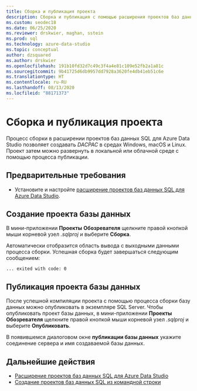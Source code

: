 ```yaml
---
title: Сборка и публикация проекта
description: Сборка и публикация с помощью расширения проектов баз данных SQL Server
ms.custom: seodec18
ms.date: 06/25/2020
ms.reviewer: drskwier, maghan, sstein
ms.prod: sql
ms.technology: azure-data-studio
ms.topic: conceptual
author: dzsquared
ms.author: drskwier
ms.openlocfilehash: 191b10fd32d7c49c3f4a4e81c109e52fb2a1a81c
ms.sourcegitcommit: 9b41725d6db9957dd7928a3620fe4db41eb51c6e
ms.translationtype: HT
ms.contentlocale: ru-RU
ms.lasthandoff: 08/13/2020
ms.locfileid: "88171373"
---
```

# <a name="build-and-publish-a-project"></a>Сборка и публикация проекта

Процесс сборки в расширении проектов баз данных SQL для Azure Data Studio позволяет создавать *DACPAC* в средах Windows, macOS и Linux. Проект затем можно развернуть в локальной или облачной среде с помощью процесса публикации.

## <a name="prerequisites"></a>Предварительные требования
- Установите и настройте [расширение проектов баз данных SQL для Azure Data Studio](sql-database-project-extension.md).


## <a name="build-a-database-project"></a>Создание проекта базы данных

 В мини-приложении **Проекты** **Обозревателя** щелкните правой кнопкой мыши корневой узел *.sqlproj* и выберите **Сборка**.

 Автоматически отобразится область вывода с выходными данными процесса сборки.  Успешная сборка будет завершаться следующим сообщением: 

 ``` ... exited with code: 0 ```

## <a name="publish-a-database-project"></a>Публикация проекта базы данных

После успешной компиляции проекта с помощью процесса сборки базу данных можно опубликовать в экземпляре SQL Server. Чтобы опубликовать проект базы данных, в мини-приложении **Проекты** **Обозревателя** щелкните правой кнопкой мыши корневой узел *.sqlproj* и выберите **Опубликовать**.

В появившемся диалоговом окне **публикации базы данных** укажите соединение сервера и имя создаваемой базы данных.

## <a name="next-steps"></a>Дальнейшие действия

- [Расширение проектов баз данных SQL для Azure Data Studio](sql-database-project-extension.md)
- [Создание проектов баз данных SQL из командной строки](sql-database-project-extension-build-from-command-line.md)
